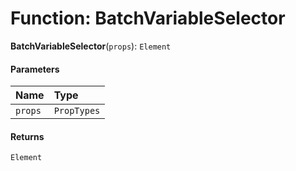# Function: BatchVariableSelector

**BatchVariableSelector**(`props`): `Element`

#### Parameters

| Name | Type |
| :------ | :------ |
| `props` | `PropTypes` |

#### Returns

`Element`
